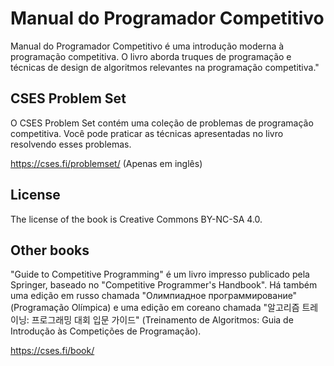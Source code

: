 # Manual do Programador Competitivo

Manual do Programador Competitivo é uma introdução moderna à programação competitiva.
O livro aborda truques de programação e técnicas de design de algoritmos relevantes na programação competitiva."

## CSES Problem Set

O CSES Problem Set contém uma coleção de problemas de programação competitiva.
Você pode praticar as técnicas apresentadas no livro resolvendo esses problemas.

https://cses.fi/problemset/
(Apenas em inglês)

## License

The license of the book is Creative Commons BY-NC-SA 4.0.

## Other books

"Guide to Competitive Programming" é um livro impresso publicado pela Springer, baseado no "Competitive Programmer's Handbook". Há também uma edição em russo chamada "Олимпиадное программирование" (Programação Olímpica) e uma edição em coreano chamada "알고리즘 트레이닝: 프로그래밍 대회 입문 가이드" (Treinamento de Algoritmos: Guia de Introdução às Competições de Programação).

https://cses.fi/book/
